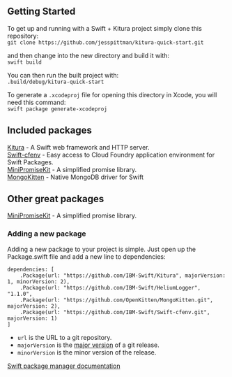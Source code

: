 ## Getting Started

To get up and running with a Swift + Kitura project simply clone this repository:  
`git clone https://github.com/jesspittman/kitura-quick-start.git`

and then change into the new directory and build it with:  
`swift build`

You can then run the built project with:  
`.build/debug/kitura-quick-start`

To generate a `.xcodeproj` file for opening this directory in Xcode, you will need this command:  
`swift package generate-xcodeproj`

## Included packages
[Kitura](http://www.kitura.io/) - A Swift web framework and HTTP server.  
[Swift-cfenv](https://github.com/IBM-Swift/Swift-cfenv) - Easy access to Cloud Foundry application 
environment for Swift Packages.   
[MiniPromiseKit](https://github.com/davidungar/miniPromiseKit) - A simplified promise library.  
[MongoKitten](https://github.com/OpenKitten/MongoKitten) - Native MongoDB driver for Swift

## Other great packages
[MiniPromiseKit](https://github.com/davidungar/miniPromiseKit) - A simplified promise library. 

### Adding a new package
Adding a new package to your project is simple. Just open up the Package.swift file and add a new line
to dependencies:
```
dependencies: [
    .Package(url: "https://github.com/IBM-Swift/Kitura", majorVersion: 1, minorVersion: 2),
    .Package(url: "https://github.com/IBM-Swift/HeliumLogger", "1.1.0",
    .Package(url: "https://github.com/OpenKitten/MongoKitten.git", majorVersion: 2),
    .Package(url: "https://github.com/IBM-Swift/Swift-cfenv.git", majorVersion: 1)
]
```  

* `url` is the URL to a git repository.
* `majorVersion` is the [major version](http://semver.org/) of a git release.  
* `minorVersion` is the minor version of the release. 



[Swift package manager documentation](https://swift.org/package-manager/)